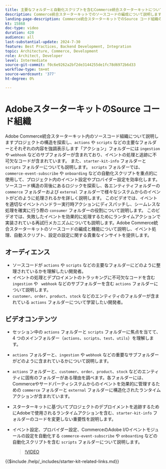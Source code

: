 ```yaml
---
title: 主要なフォルダーと自動化スクリプトを含むCommerce統合スターターキットについて説明します
description: Commerce統合スターターキットでのソースコードの編成について説明します。​
landing-page-description: Commerce統合スターターキットでのSource コード組織の調査
kt: 15868
doc-type: video
duration: 420
audience: all
last-substantial-update: 2024-7-30
feature: Best Practices, Backend Development, Integration
topic: Architecture, Commerce, Development
role: Architect, Developer
level: Intermediate
source-git-commit: f0c6e9262a2bf2de3144255de1fc78d6972b6d33
workflow-type: tm+mt
source-wordcount: '377'
ht-degree: 0%

---
```


# AdobeスターターキットのSource コード組織

Adobe Commerce統合スターターキット内のソースコード組織について説明します&#x200B; プロジェクトの構造を探索し、`actions` や `scripts` などの主要なフォルダーとそれぞれの内容を強調表示します&#x200B; 「アクション」フォルダーには `ingestion` や `webhook` などのサブフォルダーが含まれており、イベントの処理と追跡に不可欠なコードが含まれています。 また、`starter-kit-info` フォルダーと `scripts` フォルダーについても説明します。 `scripts` フォルダーでは、`commerce-event-subscribe` や `onboarding` などの自動化スクリプトを重点的に使用して、プロジェクト内のイベント設定やプロバイダー設定を効率化します。
&#x200B;
ソースコード構造の背後にあるロジックを探索し、各エンティティフォルダーの `commerce` フォルダーおよび `external` フォルダーで様々なシステムからのイベントがどのように処理されるかを詳しく説明します。 このビデオでは、イベントを適切なイベントハンドラー実行時アクションにディスパッチし、シームレスな処理を確実に行う際の `consumer` フォルダーの役割について説明します。 このビデオでは、失敗したイベントを効果的に処理するためにランタイムアクションで実装されている再試行メカニズムについても説明します。&#x200B;Adobe Commerce統合スターターキットのソースコードの編成と機能について説明し、イベント処理、自動スクリプト、設定の設定に関する貴重なインサイトを提供します。

## オーディエンス

* ソースコードが `actions` や `scripts` などの主要なフォルダーにどのように整理されているかを理解したい開発者。
* イベントの処理とデプロイメントのトラッキングに不可欠なコードを含む `ingestion` や ` webhook` などのサブフォルダーを含む `actions` フォルダーについて説明します。
* `customer`、`order`、`product`、`stock` などのエンティティのフォルダーが含まれている `actions` フォルダーについて学習したい開発者。

## ビデオコンテンツ

* セッション中の `actions` フォルダーと `scripts` フォルダーに焦点を当てて、4 つのメインフォルダー（`actions`、`scripts`、`test`、`utils`）を理解します。&#x200B;
* `actions` フォルダーと、`ingestion` や `webhook` などの重要なサブフォルダーがどのように含まれているかについて説明します。
* `actions` フォルダーと、`customer`、`order`、`product`、`stock` などのエンティティに固有のフォルダーがある理由を調べます。各フォルダーには、Commerceやサードパーティシステムからのイベントを効果的に管理するための `commerce` フォルダーと `external` フォルダーに構造化されたランタイムアクションが含まれています。&#x200B;
* スターターキットに基づいてプロジェクトのデプロイメントを追跡するためにAdobeで使用されるランタイムアクションを含む、`starter-kit-info` フォルダーのコードを変更しない重要性を説明します。&#x200B;
* イベント設定、プロバイダー設定、CommerceのAdobe I/Oイベントモジュールの設定を自動化する `commerce-event-subscribe` や `onboarding` などの自動化スクリプトを含む `scripts` フォルダーについて説明します。&#x200B;

  >[!VIDEO](https://video.tv.adobe.com/v/3431691?learn=on)

{{$include /help/_includes/starter-kit-related-links.md}}
